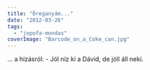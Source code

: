 ```yaml
---
title: "Öreganyám..."
date: "2012-03-26"
tags: 
  - "jopofa-mondas"
coverImage: "Barcode_on_a_Coke_can.jpg"
---
```


... a hízásról: - Jól níz ki a Dávid, de jóll áll neki.

